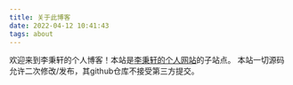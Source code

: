 ```yaml
---
title: 关于此博客
date: 2022-04-12 10:41:43
tags: about
---
```

欢迎来到李秉轩的个人博客！本站是[李秉轩的个人网站](https://cigdl.github.io)的子站点。
本站一切源码允许二次修改/发布，其github仓库不接受第三方提交。